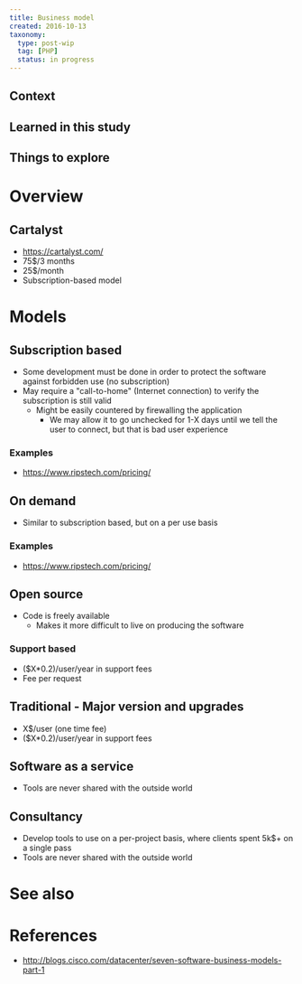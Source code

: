 ```yaml
---
title: Business model
created: 2016-10-13
taxonomy:
  type: post-wip
  tag: [PHP]
  status: in progress
---
```


## Context

## Learned in this study

## Things to explore

# Overview

## Cartalyst
* https://cartalyst.com/
* 75$/3 months
* 25$/month
* Subscription-based model

# Models
## Subscription based
* Some development must be done in order to protect the software against forbidden use (no subscription)
* May require a "call-to-home" (Internet connection) to verify the subscription is still valid
	* Might be easily countered by firewalling the application
		* We may allow it to go unchecked for 1-X days until we tell the user to connect, but that is bad user experience

### Examples
* https://www.ripstech.com/pricing/

## On demand
* Similar to subscription based, but on a per use basis

### Examples
* https://www.ripstech.com/pricing/

## Open source
* Code is freely available
	* Makes it more difficult to live on producing the software

### Support based
* ($X*0.2)/user/year in support fees
* Fee per request

## Traditional - Major version and upgrades
* X$/user (one time fee)
* ($X*0.2)/user/year in support fees

## Software as a service
* Tools are never shared with the outside world

## Consultancy
* Develop tools to use on a per-project basis, where clients spent 5k$+ on a single pass
* Tools are never shared with the outside world

# See also

# References
* http://blogs.cisco.com/datacenter/seven-software-business-models-part-1